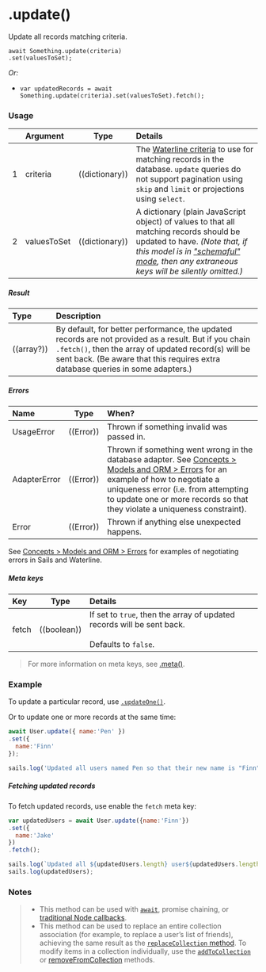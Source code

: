 # .update()

Update all records matching criteria.

```usage
await Something.update(criteria)
.set(valuesToSet);
```

_Or:_

+ `var updatedRecords = await Something.update(criteria).set(valuesToSet).fetch();`


### Usage

|   |     Argument        | Type              | Details                            |
|---|:--------------------|-------------------|:-----------------------------------|
| 1 | criteria            | ((dictionary))    | The [Waterline criteria](https://sailsjs.com/documentation/concepts/models-and-orm/query-language) to use for matching records in the database. `update` queries do not support pagination using `skip` and `limit` or projections using `select`.
| 2 | valuesToSet         | ((dictionary))    | A dictionary (plain JavaScript object) of values to that all matching records should be updated to have.  _(Note that, if this model is in ["schemaful" mode](https://sailsjs.com/documentation/concepts/models-and-orm/model-settings#?schema), then any extraneous keys will be silently omitted.)_

##### Result

| Type                | Description      |
|:--------------------|:-----------------|
| ((array?))          | By default, for better performance, the updated records are not provided as a result.   But if you chain `.fetch()`, then the array of updated record(s) will be sent back. (Be aware that this requires extra database queries in some adapters.)


##### Errors

|     Name        | Type                | When? |
|:-------------------|---------------------|:---------------------------------------------------------------------------------|
| UsageError			| ((Error))           | Thrown if something invalid was passed in.
| AdapterError		| ((Error))           | Thrown if something went wrong in the database adapter. See [Concepts > Models and ORM > Errors](https://sailsjs.com/documentation/concepts/models-and-orm/errors) for an example of how to negotiate a uniqueness error (i.e. from attempting to update one or more records so that they violate a uniqueness constraint).
| Error    				| ((Error))           | Thrown if anything else unexpected happens.

See [Concepts > Models and ORM > Errors](https://sailsjs.com/documentation/concepts/models-and-orm/errors) for examples of negotiating errors in Sails and Waterline.


##### Meta keys

| Key                 | Type              | Details                                                        |
|:--------------------|-------------------|:---------------------------------------------------------------|
| fetch               | ((boolean))       | If set to `true`, then the array of updated records will be sent back.<br/><br/>Defaults to `false`.

> For more information on meta keys, see [.meta()](https://sailsjs.com/documentation/reference/waterline-orm/queries/meta).



### Example

To update a particular record, use [`.updateOne()`](https://sailsjs.com/documentation/reference/waterline-orm/models/update-one).

Or to update one or more records at the same time:

```javascript
await User.update({ name:'Pen' })
.set({
  name:'Finn'
});

sails.log('Updated all users named Pen so that their new name is "Finn".  I hope they like it.');
```

##### Fetching updated records

To fetch updated records, use enable the `fetch` meta key:

```javascript
var updatedUsers = await User.update({name:'Finn'})
.set({
  name:'Jake'
})
.fetch();

sails.log(`Updated all ${updatedUsers.length} user${updatedUsers.length===1?'':'s'} named "Finn" to have the name "Jake".  Here they are now:`);
sails.log(updatedUsers);
```

### Notes
> + This method can be used with [`await`](https://github.com/mikermcneil/parley/tree/49c06ee9ed32d9c55c24e8a0e767666a6b60b7e8#usage), promise chaining, or [traditional Node callbacks](https://sailsjs.com/documentation/reference/waterline-orm/queries/exec).
> + This method can be used to replace an entire collection association (for example, to replace a user&rsquo;s list of friends), achieving the same result as the [`replaceCollection` method](https://sailsjs.com/documentation/reference/waterline-orm/models/replace-collection).  To modify items in a collection individually, use the [`addToCollection`](https://sailsjs.com/documentation/reference/waterline-orm/models/add-to-collection) or [removeFromCollection](https://sailsjs.com/documentation/reference/waterline-orm/models/remove-from-collection) methods.


<docmeta name="displayName" value=".update()">
<docmeta name="pageType" value="method">
